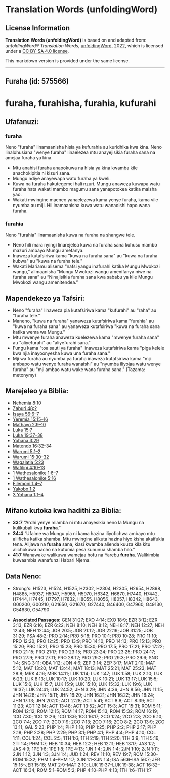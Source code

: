 # Translation Words (unfoldingWord)

## License Information

**Translation Words (unfoldingWord)** is based on and adapted from: _unfoldingWord® Translation Words_, [unfoldingWord](https://unfoldingword.org/utw), 2022, which is licensed under a [CC BY-SA 4.0 license](https://creativecommons.org/licenses/by-sa/4.0/legalcode.en).

This markdown version is provided under the same license.



--------------------------------

## Furaha (id: 575566)

furaha, furahisha, furahia, kufurahi
====================================

Ufafanuzi:
----------

### furaha

Neno "furaha" linamaanisha hisia ya kufurahia au kuridhika kwa kina. Neno linalohusiana "wenye furaha" linaelezea mtu anayejisikia furaha sana na amejaa furaha ya kina.

* Mtu anahisi furaha anapokuwa na hisia ya kina kwamba kile anachokipitia ni kizuri sana.
* Mungu ndiye anayewapa watu furaha ya kweli.
* Kuwa na furaha hakutegemei hali nzuri. Mungu anaweza kuwapa watu furaha hata wakati mambo magumu sana yanapotokea katika maisha yao.
* Wakati mwingine maeneo yanaelezewa kama yenye furaha, kama vile nyumba au miji. Hii inamaanisha kuwa watu wanaoishi hapo wana furaha.

### furahia

Neno "furahia" linamaanisha kuwa na furaha na shangwe tele.

* Neno hili mara nyingi linarejelea kuwa na furaha sana kuhusu mambo mazuri ambayo Mungu amefanya.
* Inaweza kutafsiriwa kama "kuwa na furaha sana" au "kuwa na furaha kubwa" au "kuwa na furaha tele."
* Wakati Mariamu alisema “nafsi yangu inafurahi katika Mungu Mwokozi wangu,” alimaanisha “Mungu Mwokozi wangu amenifanya niwe na furaha sana” au “Ninajisikia furaha sana kwa sababu ya kile Mungu Mwokozi wangu amenitendea.”

Mapendekezo ya Tafsiri:
-----------------------

* Neno "furaha" linaweza pia kutafsiriwa kama "kufurahi" au "raha" au "furaha tele."
* Maneno, "kuwa na furaha" yanaweza kutafsiriwa kama "furahia" au "kuwa na furaha sana" au yanaweza kutafsiriwa "kuwa na furaha sana katika wema wa Mungu."
* Mtu mwenye furaha anaweza kuelezewa kama "mwenye furaha sana" au "aliyefurahi" au "aliyefurahi sana."
* Fungu kama "toa sauti ya furaha" linaweza kutafsiriwa kama "piga kelele kwa njia inayoonyesha kuwa una furaha sana."
* Mji wa furaha au nyumba ya furaha inaweza kutafsiriwa kama "mji ambapo watu wenye furaha wanaishi" au "nyumba iliyojaa watu wenye furaha" au "mji ambao watu wake wana furaha sana." (Tazama: metonymy)

Marejeleo ya Biblia:
--------------------

* [Nehemia 8:10](https://ref.ly/Neh8:10)
* [Zaburi 48:2](https://ref.ly/Ps48:2)
* [Isaya 56:6–7](https://ref.ly/Isa56:6-Isa56:7)
* [Yeremia 15:15–16](https://ref.ly/Jer15:15-Jer15:16)
* [Mathayo 2:9–10](https://ref.ly/Matt2:9-Matt2:10)
* [Luka 15:7](https://ref.ly/Luke15:7)
* [Luka 19:37–38](https://ref.ly/Luke19:37-Luke19:38)
* [Yohana 3:29](https://ref.ly/John3:29)
* [Matendo 16:32–34](https://ref.ly/Acts16:32-Acts16:34)
* [Warumi 5:1–2](https://ref.ly/Rom5:1-Rom5:2)
* [Warumi 15:30–32](https://ref.ly/Rom15:30-Rom15:32)
* [Wagalatia 5:23](https://ref.ly/Gal5:23)
* [Wafilipi 4:10–13](https://ref.ly/Phil4:10-Phil4:13)
* [1 Wathesalonike 1:6–7](https://ref.ly/1Thess1:6-1Thess1:7)
* [1 Wathesalonike 5:16](https://ref.ly/1Thess5:16)
* [Filemoni 1:4–7](https://ref.ly/Phlm1:4-Phlm1:7)
* [Yakobo 1:2](https://ref.ly/Jas1:2)
* [3 Yohana 1:1–4](https://ref.ly/3John1:1-3John1:4)

Mifano kutoka kwa hadithi za Biblia:
------------------------------------

* **33:7** “Ardhi yenye miamba ni mtu anayesikia neno la Mungu na kulikubali kwa **furaha**.”
* **34:4** “Ufalme wa Mungu pia ni kama hazina iliyofichwa ambayo mtu aliificha katika shamba. Mtu mwingine alikuta hazina hiyo kisha akaifukia tena. Alijawa na **furaha** sana, kiasi kwamba alienda kuuza kila kitu alichokuwa nacho na kutumia pesa kununua shamba hilo.”
* **41:7** Wanawake walikuwa wamejaa hofu na Yarebu **furaha**. Walikimbia kuwaambia wanafunzi Habari Njema.

Data Neno:
----------

* Strong's: H1523, H1524, H1525, H2302, H2304, H2305, H2654, H2898, H4885, H5937, H5947, H5965, H5970, H6342, H6670, H7440, H7442, H7444, H7445, H7797, H7832, H8055, H8056, H8057, H8342, H8643, G00200, G00210, G21650, G21670, G27440, G46400, G47960, G49130, G54630, G54790

* **Associated Passages:** GEN 31:27; EXO 4:14; EXO 18:9; EZR 3:12; EZR 3:13; EZR 6:16; EZR 6:22; NEH 8:10; NEH 8:12; NEH 8:17; NEH 12:27; NEH 12:43; NEH 12:44; JOB 20:5; JOB 21:12; JOB 22:19; JOB 31:25; JOB 31:29; PSA 48:2; PRO 2:14; PRO 5:18; PRO 10:1; PRO 10:28; PRO 11:10; PRO 12:20; PRO 12:25; PRO 13:9; PRO 14:10; PRO 14:13; PRO 15:13; PRO 15:20; PRO 15:21; PRO 15:23; PRO 15:30; PRO 17:5; PRO 17:21; PRO 17:22; PRO 21:15; PRO 21:17; PRO 23:15; PRO 23:24; PRO 23:25; PRO 24:17; PRO 27:9; PRO 27:11; PRO 28:12; PRO 29:2; PRO 29:3; PRO 29:6; SNG 1:4; SNG 3:11; OBA 1:12; JON 4:6; ZEP 3:14; ZEP 3:17; MAT 2:10; MAT 5:12; MAT 13:20; MAT 13:44; MAT 18:13; MAT 25:21; MAT 25:23; MAT 28:8; MRK 4:16; MRK 14:11; LUK 1:14; LUK 1:47; LUK 1:58; LUK 2:10; LUK 6:23; LUK 8:13; LUK 10:17; LUK 10:20; LUK 10:21; LUK 13:17; LUK 15:5; LUK 15:6; LUK 15:7; LUK 15:9; LUK 15:10; LUK 15:32; LUK 19:6; LUK 19:37; LUK 24:41; LUK 24:52; JHN 3:29; JHN 4:36; JHN 8:56; JHN 11:15; JHN 14:28; JHN 15:11; JHN 16:20; JHN 16:21; JHN 16:22; JHN 16:24; JHN 17:13; JHN 20:20; ACT 2:28; ACT 5:41; ACT 8:8; ACT 8:39; ACT 11:23; ACT 12:14; ACT 13:48; ACT 13:52; ACT 15:3; ACT 15:31; ROM 5:11; ROM 12:12; ROM 12:15; ROM 14:17; ROM 15:13; ROM 15:32; ROM 16:19; 1CO 7:30; 1CO 12:26; 1CO 13:6; 1CO 16:17; 2CO 1:24; 2CO 2:3; 2CO 6:10; 2CO 7:4; 2CO 7:7; 2CO 7:9; 2CO 7:13; 2CO 7:16; 2CO 8:2; 2CO 13:9; 2CO 13:11; GAL 5:23; PHP 1:4; PHP 1:18; PHP 1:25; PHP 2:2; PHP 2:17; PHP 2:18; PHP 2:28; PHP 2:29; PHP 3:1; PHP 4:1; PHP 4:4; PHP 4:10; COL 1:11; COL 1:24; COL 2:5; 1TH 1:6; 1TH 2:19; 1TH 2:20; 1TH 3:9; 1TH 5:16; 2TI 1:4; PHM 1:7; HEB 10:34; HEB 12:2; HEB 12:11; HEB 13:17; JAS 1:2; JAS 4:9; 1PE 1:6; 1PE 1:8; 1PE 4:13; 1JN 1:4; 2JN 1:4; 2JN 1:10; 2JN 1:11; 2JN 1:12; 3JN 1:3; 3JN 1:4; JUD 1:24; REV 11:10; REV 19:7; ROM 15:30–ROM 15:32; PHM 1:4–PHM 1:7; 3JN 1:1–3JN 1:4; ISA 56:6–ISA 56:7; JER 15:15–JER 15:16; MAT 2:9–MAT 2:10; LUK 19:37–LUK 19:38; ACT 16:32–ACT 16:34; ROM 5:1–ROM 5:2; PHP 4:10–PHP 4:13; 1TH 1:6–1TH 1:7

